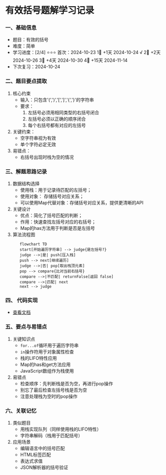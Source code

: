 # 有效括号题解学习记录

### 一、基础信息

- 题目：有效的括号
- 难度：简单
- 学习进度：[2/4] ⭐⭐⭐
   首次：2024-10-23
   1⃣  +1天    2024-10-24 √
   2⃣  +2天    2024-10-26
   3⃣  +4天    2024-10-30
   4⃣  +15天   2024-11-14
- 下次复习：2024-10-24

### 二、题目要点提取

1. 核心约束
   - 输入：只包含'(',')','[',']','{','}'的字符串
   - 要求：
     1. 左括号必须用相同类型的右括号闭合
     2. 左括号必须以正确的顺序闭合
     3. 每个右括号都有对应的左括号
2. 关键约束：
   - 空字符串视为有效
   - 单个字符必定无效
3. 易错点：
   - 右括号出现时栈为空的情况

### 三、解题思路记录

1. 数据结构选择
   - 使用栈：用于记录待匹配的左括号；
   - 使用对象： 存储括号对应关系；
   - 可以使用Map代替对象：存储括号对应关系，提供更清晰的API
2. 关键设计
   - 优点：简化了括号匹配的判断；
   - 作用：快速查找左括号对应的右括号；
   - Map的has方法用于判断是否是左括号
3. 算法流程图
   ``` mermaid
      flowchart TD
      start[开始遍历字符串] --> judge{是左括号?}
      judge -->|是| push[压入栈]
      push --> next[继续遍历]
      judge -->|否| pop[取出栈顶元素]
      pop --> compare{比对当前右括号}
      compare -->|不匹配| returnFalse[返回 false]
      compare -->|匹配| next
      next --> judge
   ```

### 四、 代码实现
   - [查看文档](isValid.js)

### 五、要点与易错点
   1. 关键知识点
      - `for...of`循环用于遍历字符串
      - `in`操作符用于对象属性检查
      - 栈的LIFO特性应用
      - Map的has和get方法应用
      - JavaScript数组作为栈使用
   2. 易错点
      - 检查顺序：先判断栈是否为空，再进行pop操作
      - 别忘了最后检查左括号栈是否为空
      - 注意处理栈为空时的pop操作

### 六、关联记忆
   1. 类似题目
      - 用栈实现队列（同样使用栈的LIFO特性）
      - 字符串解码（栈用于匹配括号）
   2. 应用场景
      - 编辑语言中的括号匹配
      - HTML标签匹配
      - 表达式求值
      - JSON解析器的括号验证

